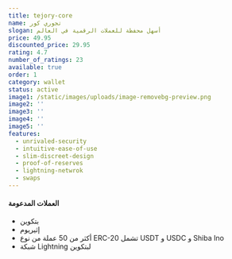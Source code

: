 ```yaml
---
title: tejory-core
name: تجوري كور
slogan: أسهل محفظة للعملات الرقمية في العالم
price: 49.95
discounted_price: 29.95
rating: 4.7
number_of_ratings: 23
available: true
order: 1
category: wallet
status: active
image1: /static/images/uploads/image-removebg-preview.png
image2: ''
image3: ''
image4: ''
image5: ''
features:
  - unrivaled-security
  - intuitive-ease-of-use
  - slim-discreet-design
  - proof-of-reserves
  - lightning-netwrok
  - swaps
---
```

#### العملات المدعومة

- بتكوين
- إثيريوم
- أكثر من 50 عملة من نوع ERC-20 تشمل USDT و USDC و Shiba Ino
- شبكة Lightning لبتكوين
